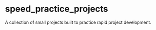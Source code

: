 # speed_practice_projects
 A collection of small projects built to practice rapid project development.
